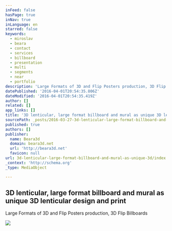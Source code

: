 ```yaml
---
inFeed: false
hasPage: true
inNav: true
inLanguage: en
starred: false
keywords:
  - miroslav
  - beara
  - contact
  - services
  - billboard
  - presentation
  - multi
  - segments
  - near
  - portfolio
description: 'Large Formats of 3D and Flip Posters production, 3D Flip Billboards'
datePublished: '2016-04-01T20:54:35.806Z'
dateModified: '2016-04-01T20:54:35.419Z'
author: []
related: []
app_links: []
title: '3D lenticular, large format billboard and mural as unique 3D lenticular design and print'
sourcePath: _posts/2016-03-27-3d-lenticular-large-format-billboard-and-mural-as-unique-3d.md
published: true
authors: []
publisher:
  name: Beara3d
  domain: beara3d.net
  url: 'http://beara3d.net'
  favicon: null
url: 3d-lenticular-large-format-billboard-and-mural-as-unique-3d/index.html
_context: 'http://schema.org'
_type: MediaObject

---
```

<article style=""><h1>3D lenticular, large format billboard and mural as unique 3D lenticular design and print</h1><p>Large Formats of 3D and Flip Posters production, 3D Flip Billboards</p><img src="http://beara3d.net/images/Library_3D_lenticular_03m.jpg" /></article>